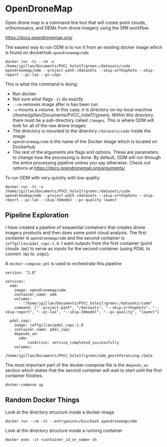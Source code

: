 # OpenDroneMap

Open drone map is a command line tool that will create point clouds, orthomosaics, and DEMs from drone imagery using the SfM workflow

https://docs.opendronemap.org/

The easiest way to run ODM is to run it from an existing docker image which is found on dockerhub
`opendronemap/odm`


```
docker run -ti --rm -v /home/jgillan/Documents/PVCC_hole17/green:/datasets/code  opendronemap/odm --project-path /datasets --skip-orthophoto --skip-report --pc-las --pc-copc 
```

This is what the command is doing:

* Run docker
* Not sure what flags `-it` do exactly
* `--rm` removes image after is has been run
* `-v` mounts a volume. In this case, it is directory on my local machine (/home/jgillan/Documents/PVCC_hole17/green). Within this directory there must be a sub-directory called `/images`. This is where ODM will look for all of the raw drone images. 
* The directory is mounted to the directory `/datasets/code` inside the image
* `opendronemap/odm` is the name of the Docker image which is located on Dockerhub
* The rest of the arguments are flags and options. These are parameters to change how the processing is done. By default, ODM will run through the entire processing pipeline unless you say otherwise. Check out options at https://docs.opendronemap.org/arguments/

To run ODM with very quickly with low quality:
```
docker run -ti -v /home/jgillan/Documents/PVCC_hole17/green:/datasets/code  opendronemap/odm --project-path /datasets --skip-orthophoto --skip-report --pc-las --skip-3dmodel --pc-quality lowest
```


## Pipeline Exploration
I have created a pipeline of sequential containers that creates drone imagery products and then does some point cloud analysis. The first container is `opendronemap/odm` and the second container is `jeffgillan/pdal_copc:1.0`. I want outputs from the first container (point clouds .las) to serve as inputs for the second container (using PDAL to convert .las to .copc). 

A `docker-compose.yml` is used to orchestrate this pipeline


```
version: "3.8"

services:
  odm:
    image: opendronemap/odm
    container_name: odm
    volumes:
      - "/home/jgillan/Documents/PVCC_hole17/green:/datasets/code"
    command: ["--project-path", "/datasets", "--skip-orthophoto", "--skip-report", "--pc-las", "--skip-3dmodel", "--pc-quality", "lowest"]

  pdal_copc:
    image: jeffgillan/pdal_copc:1.0
    container_name: pdal_copc
    depends_on:
      odm:
          condition: service_completed_successfully
    volumes:
      - /home/jgillan/Documents/PVCC_hole17/green/odm_georeferencing:/data
```      
The most important part of the docker-compose file is the `depends_on` section which states that the second container will wait to start until the first container finishes. 

`docker-compose up`


## Random Docker Things
Look at the directory structure inside a docker image
```
docker run --rm -it --entrypoint=/bin/bash opendronemap/odm
```
Look at the directory structure inside a running container
```
docker exec -it <container_id_or_name> sh
```
